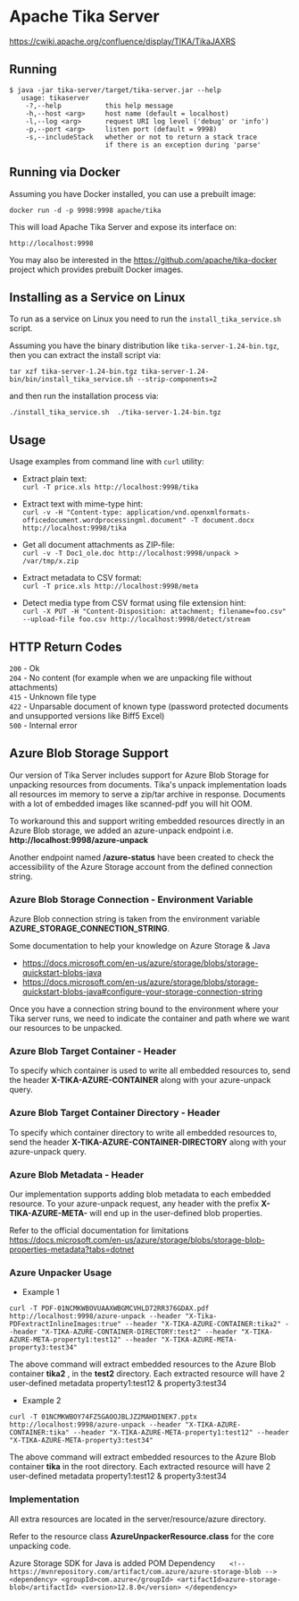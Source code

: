 # Apache Tika Server

https://cwiki.apache.org/confluence/display/TIKA/TikaJAXRS

Running
-------
```
$ java -jar tika-server/target/tika-server.jar --help
   usage: tikaserver
    -?,--help           this help message
    -h,--host <arg>     host name (default = localhost)
    -l,--log <arg>      request URI log level ('debug' or 'info')
    -p,--port <arg>     listen port (default = 9998)
    -s,--includeStack   whether or not to return a stack trace
                        if there is an exception during 'parse'
```
Running via Docker
------------------
Assuming you have Docker installed, you can use a prebuilt image:

`docker run -d -p 9998:9998 apache/tika`

This will load Apache Tika Server and expose its interface on:

`http://localhost:9998`

You may also be interested in the https://github.com/apache/tika-docker project
which provides prebuilt Docker images.

Installing as a Service on Linux
-----------------------
To run as a service on Linux you need to run the `install_tika_service.sh` script.

Assuming you have the binary distribution like `tika-server-1.24-bin.tgz`,
then you can extract the install script via:

`tar xzf tika-server-1.24-bin.tgz tika-server-1.24-bin/bin/install_tika_service.sh --strip-components=2`

and then run the installation process via:

`./install_tika_service.sh  ./tika-server-1.24-bin.tgz`


Usage
-----
Usage examples from command line with `curl` utility:

* Extract plain text:  
`curl -T price.xls http://localhost:9998/tika`

* Extract text with mime-type hint:  
`curl -v -H "Content-type: application/vnd.openxmlformats-officedocument.wordprocessingml.document" -T document.docx http://localhost:9998/tika`

* Get all document attachments as ZIP-file:  
`curl -v -T Doc1_ole.doc http://localhost:9998/unpack > /var/tmp/x.zip`

* Extract metadata to CSV format:  
`curl -T price.xls http://localhost:9998/meta`

* Detect media type from CSV format using file extension hint:  
`curl -X PUT -H "Content-Disposition: attachment; filename=foo.csv" --upload-file foo.csv http://localhost:9998/detect/stream`


HTTP Return Codes
-----------------
`200` - Ok  
`204` - No content (for example when we are unpacking file without attachments)  
`415` - Unknown file type  
`422` - Unparsable document of known type (password protected documents and unsupported versions like Biff5 Excel)  
`500` - Internal error  


## Azure Blob Storage Support

Our version of Tika Server includes support for Azure Blob Storage for unpacking resources from documents. 
Tika's unpack implementation loads all resources im memory to serve a zip/tar archive in response. Documents with a lot of embedded images like scanned-pdf you will hit OOM.

To workaround this and support writing embedded resources directly in an Azure Blob storage, we added an azure-unpack endpoint i.e. **http://localhost:9998/azure-unpack**

Another endpoint named **/azure-status** have been created to check the accessibility of the Azure Storage account from the defined connection string. 

### Azure Blob Storage Connection - Environment Variable 
Azure Blob connection string is taken from the environment variable **AZURE_STORAGE_CONNECTION_STRING**. 

Some documentation to help your knowledge on Azure Storage & Java
- https://docs.microsoft.com/en-us/azure/storage/blobs/storage-quickstart-blobs-java
- https://docs.microsoft.com/en-us/azure/storage/blobs/storage-quickstart-blobs-java#configure-your-storage-connection-string

Once you have a connection string bound to the environment where your Tika server runs, we need to indicate the container and path where we want our resources to be unpacked.

### Azure Blob Target Container - Header 
To specify which container is used to write all embedded resources to, send the header **X-TIKA-AZURE-CONTAINER** along with your azure-unpack query. 

### Azure Blob Target Container Directory - Header
To specify which container directory to write all embedded resources to, send the header **X-TIKA-AZURE-CONTAINER-DIRECTORY** along with your azure-unpack query. 

### Azure Blob Metadata - Header
Our implementation supports adding blob metadata to each embedded resource. To your azure-unpack request, any header with the prefix  **X-TIKA-AZURE-META-** will end up in the user-defined blob properties.

Refer to the official documentation for limitations 
https://docs.microsoft.com/en-us/azure/storage/blobs/storage-blob-properties-metadata?tabs=dotnet

### Azure Unpacker Usage

- Example 1

`curl -T PDF-01NCMKWBOVUAAXWBGMCVHLD72RR376GDAX.pdf http://localhost:9998/azure-unpack --header "X-Tika-PDFextractInlineImages:true" --header "X-TIKA-AZURE-CONTAINER:tika2" --header "X-TIKA-AZURE-CONTAINER-DIRECTORY:test2" --header "X-TIKA-AZURE-META-property1:test12" --header "X-TIKA-AZURE-META-property3:test34"`

The above command will extract embedded resources to the Azure Blob container **tika2** , in the **test2** directory. 
Each extracted resource will have 2 user-defined metadata property1:test12 & property3:test34

- Example 2
 
`curl -T 01NCMKWBOY74FZ5GAOOJBLJZ2MAHDINEK7.pptx http://localhost:9998/azure-unpack --header "X-TIKA-AZURE-CONTAINER:tika" --header "X-TIKA-AZURE-META-property1:test12" --header "X-TIKA-AZURE-META-property3:test34"`

The above command will extract embedded resources to the Azure Blob container **tika** in the root directory. 
Each extracted resource will have 2 user-defined metadata property1:test12 & property3:test34

### Implementation

All extra resources are located in the server/resource/azure directory. 

Refer to the resource class **AzureUnpackerResource.class** for the core unpacking code. 

Azure Storage SDK for Java is added POM Dependency
`    <!-- https://mvnrepository.com/artifact/com.azure/azure-storage-blob -->
    <dependency>
      <groupId>com.azure</groupId>
      <artifactId>azure-storage-blob</artifactId>
      <version>12.8.0</version>
    </dependency>
`
